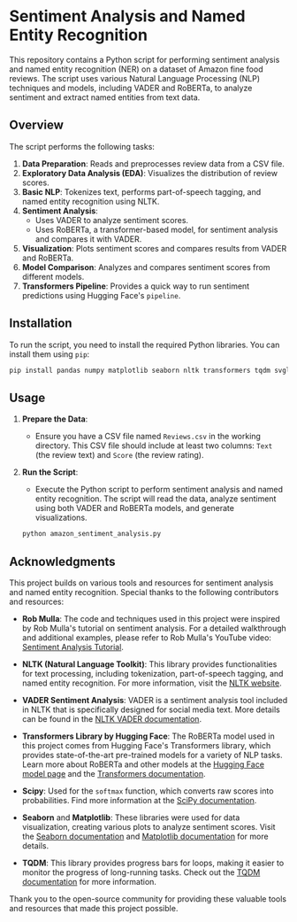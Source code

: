 # Sentiment Analysis and Named Entity Recognition

This repository contains a Python script for performing sentiment analysis and named entity recognition (NER) on a dataset of Amazon fine food reviews. The script uses various Natural Language Processing (NLP) techniques and models, including VADER and RoBERTa, to analyze sentiment and extract named entities from text data.

## Overview

The script performs the following tasks:
1. **Data Preparation**: Reads and preprocesses review data from a CSV file.
2. **Exploratory Data Analysis (EDA)**: Visualizes the distribution of review scores.
3. **Basic NLP**: Tokenizes text, performs part-of-speech tagging, and named entity recognition using NLTK.
4. **Sentiment Analysis**:
   - Uses VADER to analyze sentiment scores.
   - Uses RoBERTa, a transformer-based model, for sentiment analysis and compares it with VADER.
5. **Visualization**: Plots sentiment scores and compares results from VADER and RoBERTa.
6. **Model Comparison**: Analyzes and compares sentiment scores from different models.
7. **Transformers Pipeline**: Provides a quick way to run sentiment predictions using Hugging Face's `pipeline`.

## Installation

To run the script, you need to install the required Python libraries. You can install them using `pip`:

```bash
pip install pandas numpy matplotlib seaborn nltk transformers tqdm svgling
```

## Usage

1. **Prepare the Data**:
   - Ensure you have a CSV file named `Reviews.csv` in the working directory. This CSV file should include at least two columns: `Text` (the review text) and `Score` (the review rating).

2. **Run the Script**:
   - Execute the Python script to perform sentiment analysis and named entity recognition. The script will read the data, analyze sentiment using both VADER and RoBERTa models, and generate visualizations.

   ```bash
   python amazon_sentiment_analysis.py
   ```

## Acknowledgments

This project builds on various tools and resources for sentiment analysis and named entity recognition. Special thanks to the following contributors and resources:

- **Rob Mulla**: The code and techniques used in this project were inspired by Rob Mulla's tutorial on sentiment analysis. For a detailed walkthrough and additional examples, please refer to Rob Mulla's YouTube video: [Sentiment Analysis Tutorial](https://youtu.be/QpzMWQvxXWk?feature=shared).

- **NLTK (Natural Language Toolkit)**: This library provides functionalities for text processing, including tokenization, part-of-speech tagging, and named entity recognition. For more information, visit the [NLTK website](https://www.nltk.org/).

- **VADER Sentiment Analysis**: VADER is a sentiment analysis tool included in NLTK that is specifically designed for social media text. More details can be found in the [NLTK VADER documentation](https://www.nltk.org/_modules/nltk/sentiment/vader.html).

- **Transformers Library by Hugging Face**: The RoBERTa model used in this project comes from Hugging Face's Transformers library, which provides state-of-the-art pre-trained models for a variety of NLP tasks. Learn more about RoBERTa and other models at the [Hugging Face model page](https://huggingface.co/cardiffnlp/twitter-roberta-base-sentiment) and the [Transformers documentation](https://huggingface.co/transformers/).

- **Scipy**: Used for the `softmax` function, which converts raw scores into probabilities. Find more information at the [SciPy documentation](https://docs.scipy.org/doc/scipy/reference/generated/scipy.special.softmax.html).

- **Seaborn** and **Matplotlib**: These libraries were used for data visualization, creating various plots to analyze sentiment scores. Visit the [Seaborn documentation](https://seaborn.pydata.org/) and [Matplotlib documentation](https://matplotlib.org/stable/contents.html) for more details.

- **TQDM**: This library provides progress bars for loops, making it easier to monitor the progress of long-running tasks. Check out the [TQDM documentation](https://tqdm.github.io/) for more information.

Thank you to the open-source community for providing these valuable tools and resources that made this project possible.

